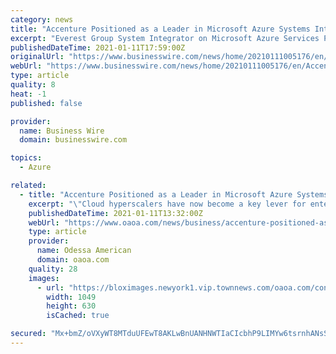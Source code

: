 ```yaml
---
category: news
title: "Accenture Positioned as a Leader in Microsoft Azure Systems Integrators by Everest Group"
excerpt: "Everest Group System Integrator on Microsoft Azure Services PEAK Matrix Assessment 2021 (Graphic: Business Wire) NEW YORK-- ( BUSINESS WIRE )--Accenture (NYSE: ACN) has been strongly positioned as a Leader in both Market Impact and Vision & Capability in the inaugural Everest Group PEAK Matrix ® for System Integrator (SI) Capabilities on Microsoft Azure Services,"
publishedDateTime: 2021-01-11T17:59:00Z
originalUrl: "https://www.businesswire.com/news/home/20210111005176/en/Accenture-Positioned-as-a-Leader-in-Microsoft-Azure-Systems-Integrators-by-Everest-Group/"
webUrl: "https://www.businesswire.com/news/home/20210111005176/en/Accenture-Positioned-as-a-Leader-in-Microsoft-Azure-Systems-Integrators-by-Everest-Group/"
type: article
quality: 8
heat: -1
published: false

provider:
  name: Business Wire
  domain: businesswire.com

topics:
  - Azure

related:
  - title: "Accenture Positioned as a Leader in Microsoft Azure Systems Integrators by Everest Group"
    excerpt: "\"Cloud hyperscalers have now become a key lever for enterprise digital transformation, with Microsoft Azure aggressively capturing market share in the public cloud space. System integrators are ..."
    publishedDateTime: 2021-01-11T13:32:00Z
    webUrl: "https://www.oaoa.com/news/business/accenture-positioned-as-a-leader-in-microsoft-azure-systems-integrators-by-everest-group/article_d77a3542-5392-5575-93b8-6f077469dfbc.html"
    type: article
    provider:
      name: Odessa American
      domain: oaoa.com
    quality: 28
    images:
      - url: "https://bloximages.newyork1.vip.townnews.com/oaoa.com/content/tncms/assets/v3/editorial/b/28/b2839f12-e601-568c-b117-edf204999d5a/5ffc5008cedac.image.jpg?resize=1049%2C630"
        width: 1049
        height: 630
        isCached: true

secured: "Mx+bmZ/oVXyWT8MTduUFEwT8AKLwBnUANHNWTIaCIcbhP9LIMYw6tsrnhANsSAdrRBCM77a9KlQrAD7XlBkki33Mmj84Qa4DiURdYPb/0o0zMbe6keWqynbnT0RceO7wGAC6e+41vjdsrxM6wM5wzMCkzPSB9A0lYxqvbns9yhn5j9ycLC1dwJhWaONbVTzL0ygNebF6dzXD+ZScTf5TWwneY0s862UllImnNMOXipxHbOnaO0KCtr72ujVOl06oQrl7C3Uw3s/vPmZDKdI0WdOPMkzFOZjcJJa/HqP0zT01OyjUbiVRE3kWqyC+oAdBnLBKlxMYWRK4EXaTotovYoJ8ZuniKk+jrH3GUnXkIyg=;sFe6UE3vAVPrCOS3/S1wKg=="
---
```


